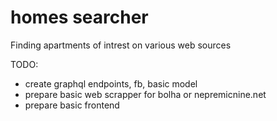 # homes searcher
Finding apartments of intrest on various web sources

TODO:
- create graphql endpoints, fb, basic model
- prepare basic web scrapper for bolha or nepremicnine.net
- prepare basic frontend
